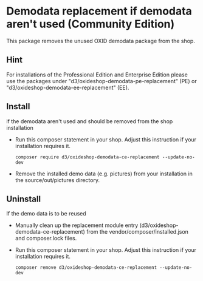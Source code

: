 # Demodata replacement if demodata aren't used (Community Edition)

This package removes the unused OXID demodata package from the shop.

## Hint

For installations of the Professional Edition and Enterprise Edition please use the packages under "d3/oxideshop-demodata-pe-replacement" (PE) or "d3/oxideshop-demodata-ee-replacement" (EE).

## Install

if the demodata aren't used and should be removed from the shop installation

* Run this composer statement in your shop. Adjust this instruction if your installation requires it.

    `composer require d3/oxideshop-demodata-ce-replacement --update-no-dev`
    
* Remove the installed demo data (e.g. pictures) from your installation in the source/out/pictures directory.

## Uninstall

If the demo data is to be reused

* Manually clean up the replacement module entry (d3/oxideshop-demodata-ce-replacement) from the vendor/composer/installed.json and composer.lock files.
* Run this composer statement in your shop. Adjust this instruction if your installation requires it.

    `composer remove d3/oxideshop-demodata-ce-replacement --update-no-dev`

